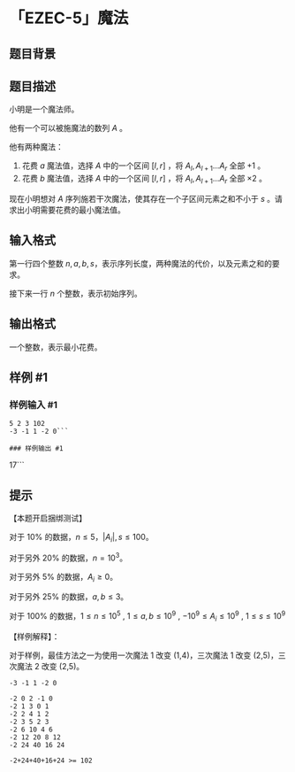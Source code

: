 # 「EZEC-5」魔法

## 题目背景



## 题目描述

小明是一个魔法师。

他有一个可以被施魔法的数列 $A$ 。

他有两种魔法：

1. 花费 $a$ 魔法值，选择 $A$ 中的一个区间 $[l,r]$ ，将 $A_{l},A_{l+1}...A_{r}$ 全部 $+1$ 。
2. 花费 $b$ 魔法值，选择 $A$ 中的一个区间 $[l,r]$ ，将 $A_{l},A_{l+1}...A_{r}$ 全部 $\times 2$ 。

现在小明想对 $A$ 序列施若干次魔法，使其存在一个子区间元素之和不小于 $s$ 。请求出小明需要花费的最小魔法值。

## 输入格式

第一行四个整数 $n,a,b,s$，表示序列长度，两种魔法的代价，以及元素之和的要求。

接下来一行 $n$ 个整数，表示初始序列。

## 输出格式

一个整数，表示最小花费。

## 样例 #1

### 样例输入 #1
```
5 2 3 102
-3 -1 1 -2 0```

### 样例输出 #1

```
17```

## 提示

【本题开启捆绑测试】

对于 $10\%$ 的数据，$n \leq 5， |A_i|,s\le 100$。

对于另外 $20\%$ 的数据，$n = 10^3$。

对于另外 $5\%$ 的数据，$A_i \ge 0$。

对于另外 $25\%$ 的数据，$a,b \le 3$。

对于 $100\%$ 的数据，$1 \leq n \leq 10^{5}$ , $1 \leq a,b \leq 10^9$ , $- 10^{9} \leq A_{i} \leq  10^{9}$ , $1 \leq s \leq 10^{9}$

【样例解释】：

对于样例，最佳方法之一为使用一次魔法 1 改变 (1,4)，三次魔法 1 改变 (2,5)，三次魔法 2 改变 (2,5)。

```
-3 -1 1 -2 0

-2 0 2 -1 0
-2 1 3 0 1
-2 2 4 1 2
-2 3 5 2 3
-2 6 10 4 6
-2 12 20 8 12
-2 24 40 16 24

-2+24+40+16+24 >= 102
```

